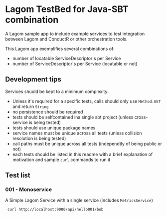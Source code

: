 # Lagom TestBed for Java-SBT combination

A Lagom sample app to include example services to test integration between Lagom and ConductR or other orchestration tools.

This Lagom app exemplifies several combinations of:

 * number of locatable ServiceDescriptor's per Service
 * number of ServiceDescriptor's per Service (locatable or not)


## Development tips

Services shuold be kept to a minimum complexity:

 * Unless it's required for a specific tests, calls should only use `Method.GET` and return `String`
 * no persistence should be required
 * tests should be selfcontained ina single sbt project (unless cross-service is being tested)
 * tests should use unique package names
 * service names must be unique across all tests (unless collision resolution is being tested)
 * call paths must be unique across all tests (independtly of being public or not)
 * each tests should be listed in this readme with a brief explanation of motivation and sample `curl` commands to run it


## Test list

### 001 - Monoservice

A Simple Lagom Service with a single service (includes `MetricsService`)

     curl http://localhost:9000/api/hello001/bob


